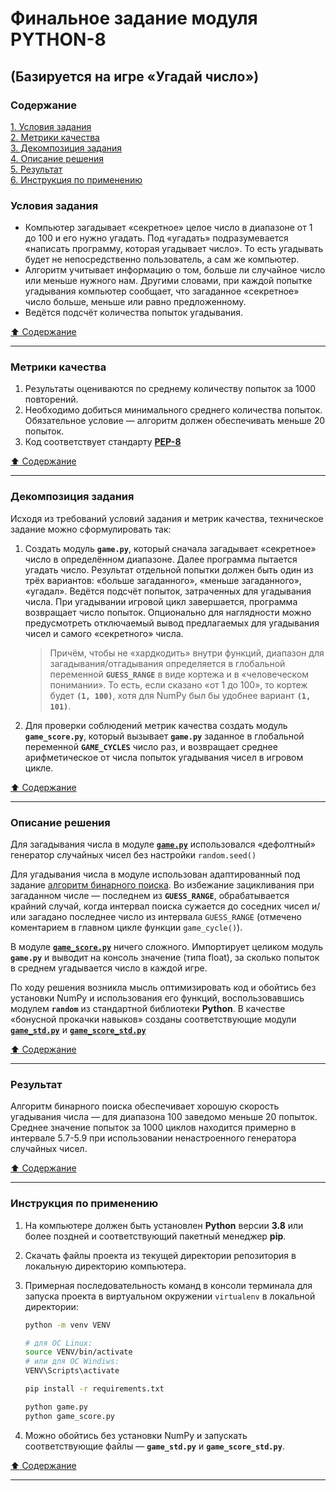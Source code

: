 # Финальное задание модуля PYTHON-8 #

## (Базируется на игре &laquo;Угадай число&raquo;) ##

### Содержание ###

[1. Условия задания](#условия-задания)    
[2. Метрики качества](#метрики-качества)    
[3. Декомпозиция задания](#декомпозиция-задания)    
[4. Описание решения](#описание-решения)    
[5. Результат](#результат)    
[6. Инструкция по применению](#инструкция-по-применению)    

### Условия задания ###

- Компьютер загадывает &laquo;секретное&raquo; целое число в диапазоне от 1 до
100 и его нужно угадать. Под &laquo;угадать&raquo; подразумевается
&laquo;написать программу, которая угадывает число&raquo;. То есть угадывать
будет не непосредственно пользователь, а сам же компьютер.
- Алгоритм учитывает информацию о том, больше ли случайное число или меньше
нужного нам. Другими словами, при каждой попытке угадывания компьютер сообщает,
что загаданное &laquo;секретное&raquo; число больше, меньше или равно
предложенному.
- Ведётся подсчёт количества попыток угадывания.

[:arrow_up: Содержание](#содержание)

----

### Метрики качества ###

1. Результаты оцениваются по среднему количеству попыток за 1000 повторений.
2. Необходимо добиться минимального среднего количества попыток. Обязательное
условие&nbsp;&mdash; алгоритм должен обеспечивать меньше 20 попыток.
3. Код соответствует стандарту [**PEP-8**](https://peps.python.org/pep-0008/)

[:arrow_up: Содержание](#содержание)

----

### Декомпозиция задания ###

Исходя из требований условий задания и метрик качества, техническое задание
можно сформулировать так:

1. Создать модуль **`game.py`**, который сначала загадывает
&laquo;секретное&raquo; число в определённом диапазоне. Далее программа пытается
угадать число. Результат отдельной попытки должен быть один из трёх вариантов:
&laquo;больше загаданного&raquo;, &laquo;меньше загаданного&raquo;,
&laquo;угадал&raquo;. Ведётся подсчёт попыток, затраченных для угадывания числа.
При угадывании игровой цикл завершается, программа возвращает число попыток.
Опционально для наглядности можно предусмотреть отключаемый вывод предлагаемых
для угадывания чисел и самого &laquo;секретного&raquo; числа.
    > Причём, чтобы не &laquo;хардкодить&raquo; внутри функций, диапазон для
    > загадывания/отгадывания определяется в глобальной переменной
    > **`GUESS_RANGE`** в виде кортежа и в &laquo;человеческом понимании&raquo;.
    > То есть, если сказано &laquo;от 1 до 100&raquo;, то кортеж будет
    > **`(1, 100)`**, хотя для NumPy был бы удобнее вариант **`(1, 101)`**.
2. Для проверки соблюдений метрик качества создать модуль
**`game_score.py`**, который вызывает **`game.py`** заданное в глобальной
переменной **`GAME_CYCLES`** число раз, и возвращает среднее арифметическое от
числа попыток угадывания чисел в игровом цикле.

[:arrow_up: Содержание](#содержание)

----

### Описание решения ###

Для загадывания числа в модуле
[**`game.py`**](https://github.com/stalkspectrum/sf-ds-course-all/blob/master/01-11-PYTHON-8/P8_Task/game.py)
использовался &laquo;дефолтный&raquo; генератор случайных чисел без настройки
`random.seed()`    
    
Для угадывания числа в модуле использован адаптированный под задание
[алгоритм бинарного поиска](https://blog.skillfactory.ru/glossary/binarnyj-poisk/).
Во избежание зацикливания при загаданном числе&nbsp;&mdash; последнем из
**`GUESS_RANGE`**, обрабатывается крайний случай, когда интервал поиска сужается
до соседних чисел и/или загадано последнее число из интервала `GUESS_RANGE`
(отмечено коментарием в главном цикле функции `game_cycle()`).    
    
В модуле
[**`game_score.py`**](https://github.com/stalkspectrum/sf-ds-course-all/blob/master/01-11-PYTHON-8/P8_Task/game_score.py)
ничего сложного. Импортирует целиком модуль **`game.py`** и выводит на консоль
значение (типа float), за сколько попыток в среднем угадывается число в каждой
игре.
    
По ходу решения возникла мысль оптимизировать код и обойтись без установки NumPy
и использования его функций, воспользовавшись модулем **`random`** из
стандартной библиотеки **Python**. В качестве &laquo;бонусной прокачки
навыков&raquo; созданы соответствующие модули
[**`game_std.py`**](https://github.com/stalkspectrum/sf-ds-course-all/blob/master/01-11-PYTHON-8/P8_Task/game_std.py)
и
[**`game_score_std.py`**](https://github.com/stalkspectrum/sf-ds-course-all/blob/master/01-11-PYTHON-8/P8_Task/game_score_std.py)

[:arrow_up: Содержание](#содержание)

----

### Результат ###

Алгоритм бинарного поиска обеспечивает хорошую скорость угадывания
числа&nbsp;&mdash; для диапазона 100 заведомо меньше 20 попыток. Среднее
значение попыток за 1000 циклов находится примерно в интервале 5.7-5.9 при
использовании ненастроенного генератора случайных чисел.

[:arrow_up: Содержание](#содержание)

----

### Инструкция по применению ###

1. На компьютере должен быть установлен **Python** версии **3.8** или более
поздней и соответствующий пакетный менеджер **pip**.
2. Скачать файлы проекта из текущей директории репозитория в локальную
директорию компьютера.
3. Примерная последовательность команд в консоли терминала для запуска проекта
в виртуальном окружении `virtualenv` в локальной директории:    

    ```bash
    python -m venv VENV

    # для ОС Linux:
    source VENV/bin/activate
    # или для ОС Windiws:
    VENV\Scripts\activate

    pip install -r requirements.txt

    python game.py
    python game_score.py
    ```

4. Можно обойтись без установки NumPy и запускать соответствующие
файлы&nbsp;&mdash; **`game_std.py`** и **`game_score_std.py`**.

[:arrow_up: Содержание](#содержание)

----
